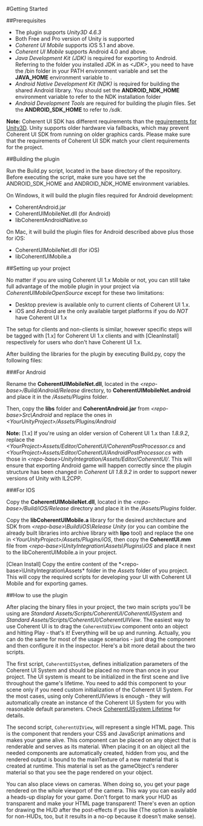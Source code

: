 #Getting Started

##Prerequisites

* The plugin supports *Unity3D 4.6.3*
* Both Free and Pro version of Unity is supported
* *Coherent UI Mobile* supports iOS 5.1 and above.
* *Coherent UI Mobile* supports Android 4.0 and above.
* *Java Development Kit (JDK)* is required for exporting to Android.
Referring to the folder you installed JDK in as *<JDK\>*, you need to have
the <JDK>/bin folder in your PATH environment variable and set the
**JAVA_HOME** environment variable to <JDK>.
* *Android Native Development Kit (NDK)* is required for building the shared Android
library. You should set the **ANDROID\_NDK\_HOME** environment variable to refer to
the NDK installation folder
* *Android Development Tools* are required for building the plugin files. Set the **ANDROID\_SDK\_HOME**
to refer to *<adt-installation-folder>/sdk*.


**Note:** Coherent UI SDK has different requirements than the
[requirements for Unity3D](http://unity3d.com/unity/system-requirements). Unity
supports older hardware via fallbacks, which may prevent Coherent UI SDK from
running on older graphics cards. Please make sure that the  requirements of
Coherent UI SDK match your client requirements for the project.


##Building the plugin

Run the Build.py script, located in the base directory of the repository.
Before executing the script, make sure you have set the ANDROID_SDK_HOME
and ANDROID_NDK_HOME environment variables.

On Windows, it will build the plugin files required for Android development:

* CoherentAndroid.jar
* CoherentUIMobileNet.dll (for Android)
* libCoherentAndroidNative.so

On Mac, it will build the plugin files for Android described above
plus those for iOS:

* CoherentUIMobileNet.dll (for iOS)
* libCoherentUIMobile.a

##Setting up your project

No matter if you are using Coherent UI 1.x Mobile or not, you
can still take full advantage of the mobile plugin in your project via
*CoherentUIMobileOpenSource* except for these two limitations:

* Desktop preview is available only to current clients of Coherent UI 1.x.
* iOS and Android are the only available target platforms if you do *NOT* have Coherent UI 1.x

The setup for clients and non-clients is similar, however specific steps will be tagged
with [1.x] for Coherent UI 1.x clients and with [CleanInstall] respectively for users
who don't have Coherent UI 1.x.

After building the libraries for the plugin by executing Build.py,
copy the following files:

###For Android

Rename the **CoherentUIMobileNet.dll**, located in the
*<repo-base\>/Build/Android/Release* directory, to **CoherentUIMobileNet.android**
and place it in the *<YourUnityProject>/Assets/Plugins* folder.

Then, copy the **libs** folder and **CoherentAndroid.jar** from *<repo-base\>Src\Android*
and replace the ones in *<YourUnityProject\>/Assets/Plugins/Android*

**Note:** [1.x] If you're using an older version of Coherent UI 1.x than *1.8.9.2*, replace the
*<YourProject\>Assets/Editor/CoherentUI/CoherentPostProcessor.cs* and
*<YourProject\>Assets/Editor/CoherentUI/AndroidPostProcessor.cs* with
those in *<repo-base\>UnityIntegration/Assets/Editor/CoherentUI/*. This will ensure
that exporting Android game will happen correctly since the plugin structure has been
changed in *Coherent UI 1.8.9.2* in order to support newer versions of Unity with IL2CPP.

###For IOS

Copy the **CoherentUIMobileNet.dll**, located in the
*<repo-base\>/Build/iOS/Release* directory and place it in the
*<YourUnityProject>/Assets/Plugins* folder.

Copy the **libCoherentUIMobile.a** library for the desired architecture
and SDK from *<repo-base\>\Build\iOS\Release Unity* (or you can combine
the already built libraries into archive library with **lipo** tool)
and replace the one in *<YourUnityProject\>/Assets/Plugins/iOS*, then
copy the **CoherentUI.mm** file from *<repo-base\>\UnityIntegration\Assets\Plugins\iOS* and
place it next to the libCoherentUIMobile.a in your project.


[Clean Install] Copy the entire content of the *<repo-base\>\UnityIntegration\Assets\* folder in
the *Assets* folder of you project. This will copy the required scripts for developing
your UI with Coherent UI Mobile and for exporting games.

##How to use the plugin

After placing the binary files in your project, the two
main scripts you'll be using are *Standard
Assets/Scripts/CoherentUI/CoherentUISystem* and *Standard
Assets/Scripts/CoherentUI/CoherentUIView*. The easiest way to use
Coherent UI is to drag the `CoherentUIView` component onto an object
and hitting Play - that's it! Everything will be up and running.
Actually, you can do the same for most of the usage scenarios -
just drag the component and then configure it in the
inspector. Here's a bit more detail about the two scripts.

The first script, `CoherentUISystem`, defines initialization
parameters of the Coherent UI System and should be placed no more than
once in your project. The UI system is meant to be initialized in
the first scene and live throughout the game's lifetime. You need to add
this component to your scene only if you need custom initialization of
the Coherent UI System. For the most cases, using only CoherentUIViews
is enough - they will automatically create an instance of the Coherent
UI System for you with reasonable default parameters.
Check [CoherentUISystem Lifetime](05_Points.md) for details.

The second script, `CoherentUIView`, will represent a single HTML page.
This is the component that renders your CSS and JavaScript animations
and makes your game alive. This component can be placed on any object
that is renderable and serves as its material. When placing it on an
object all the needed components are automatically created, hidden from
you, and the rendered output is bound to the mainTexture of a new
material that is created at runtime. This material is set as the
gameObject's renderer material so that you see the page rendered on your
object.

You can also place views on cameras. When doing so, you get your page
rendered on the whole viewport of the camera. This way you can easily
add a heads-up display for your game. Don't forget to mark your HUD as
transparent and make your HTML page transparent! There's even an
option for drawing the HUD after the post-effects if you like (The
option is available for non-HUDs, too, but it results in a no-op because
it doesn't make sense).
